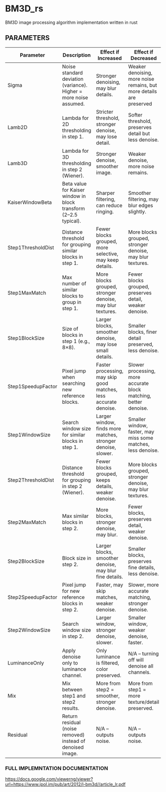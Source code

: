 # BM3D_rs
BM3D image processing algorithm implementation written in rust

## PARAMETERS

| Parameter | Description | Effect if Increased | Effect if Decreased |
|-----------|-------------|------------------|------------------|
| Sigma | Noise standard deviation (variance). Higher = more noise assumed. | Stronger denoising, may blur details. | Weaker denoising, more noise remains, but more details are preserved |
| Lamb2D | Lambda for 2D thresholding in step 1. | Stricter threshold, stronger denoise, may lose detail. | Softer threshold, preserves detail but less denoise. |
| Lamb3D | Lambda for 3D thresholding in step 2 (Wiener). | Stronger denoise, smoother image. | Weaker denoise, more noise remains. |
| KaiserWindowBeta | Beta value for Kaiser window in block transform (2–2.5 typical). | Sharper filtering, can reduce ringing. | Smoother filtering, may blur edges slightly. |
| Step1ThresholdDist | Distance threshold for grouping similar blocks in step 1. | Fewer blocks grouped, more selective, may keep details. | More blocks grouped, stronger denoise, may blur textures. |
| Step1MaxMatch | Max number of similar blocks to group in step 1. | More blocks grouped, stronger denoise, may blur textures. | Fewer blocks grouped, preserves detail, weaker denoise. |
| Step1BlockSize | Size of blocks in step 1 (e.g., 8×8). | Larger blocks, smoother denoise, may lose small details. | Smaller blocks, finer detail preserved, less denoise. |
| Step1SpeedupFactor | Pixel jump when searching new reference blocks. | Faster processing, may skip good matches, less accurate denoise. | Slower processing, more accurate block matching, better denoise. |
| Step1WindowSize | Search window size for similar blocks in step 1. | Larger window, finds more matches, stronger denoise, slower. | Smaller window, faster, may miss some matches, less denoise. |
| Step2ThresholdDist | Distance threshold for grouping in step 2 (Wiener). | Fewer blocks grouped, keeps details, weaker denoise. | More blocks grouped, stronger denoise, may blur textures. |
| Step2MaxMatch | Max similar blocks in step 2. | More blocks, stronger denoise, may blur. | Fewer blocks, preserves detail, weaker denoise. |
| Step2BlockSize | Block size in step 2. | Larger blocks, smoother denoise, may blur fine details. | Smaller blocks, preserves fine details, less denoise. |
| Step2SpeedupFactor | Pixel jump for new reference blocks in step 2. | Faster, may skip matches, weaker denoise. | Slower, more accurate matching, stronger denoise. |
| Step2WindowSize | Search window size in step 2. | Larger window, stronger denoise, slower. | Smaller window, weaker denoise, faster. |
| LuminanceOnly | Apply denoise only to luminance channel. | Only luminance is filtered, color preserved. | N/A – turning off will denoise all channels. |
| Mix | Mix between step1 and step2 results. | More from step2 = smoother, stronger denoise. | More from step1 = more texture/detail preserved. |
| Residual | Return residual (noise removed) instead of denoised image. | N/A – outputs noise. | N/A – outputs noise. |


### FULL IMPLEMNTATION DOCUMENTATION 
https://docs.google.com/viewerng/viewer?url=https://www.ipol.im/pub/art/2012/l-bm3d//article_lr.pdf
